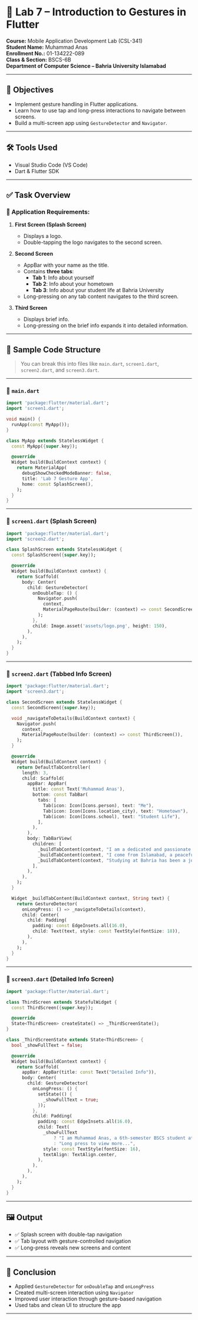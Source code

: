 
# 📘 Lab 7 – Introduction to Gestures in Flutter

**Course:** Mobile Application Development Lab (CSL-341)  
**Student Name:** Muhammad Anas  
**Enrollment No.:** 01-134222-089  
**Class & Section:** BSCS-6B  
**Department of Computer Science – Bahria University Islamabad**

---

## 🎯 Objectives

- Implement gesture handling in Flutter applications.
- Learn how to use tap and long-press interactions to navigate between screens.
- Build a multi-screen app using `GestureDetector` and `Navigator`.

---

## 🛠️ Tools Used

- Visual Studio Code (VS Code)
- Dart & Flutter SDK

---

## ✅ Task Overview

### 🔹 Application Requirements:

1. **First Screen (Splash Screen)**
   - Displays a logo.
   - Double-tapping the logo navigates to the second screen.

2. **Second Screen**
   - AppBar with your name as the title.
   - Contains **three tabs**:
     - **Tab 1**: Info about yourself
     - **Tab 2**: Info about your hometown
     - **Tab 3**: Info about your student life at Bahria University
   - Long-pressing on any tab content navigates to the third screen.

3. **Third Screen**
   - Displays brief info.
   - Long-pressing on the brief info expands it into detailed information.

---

## 🔹 Sample Code Structure

> You can break this into files like `main.dart`, `screen1.dart`, `screen2.dart`, and `screen3.dart`.

---

### 📄 `main.dart`

```dart
import 'package:flutter/material.dart';
import 'screen1.dart';

void main() {
  runApp(const MyApp());
}

class MyApp extends StatelessWidget {
  const MyApp({super.key});

  @override
  Widget build(BuildContext context) {
    return MaterialApp(
      debugShowCheckedModeBanner: false,
      title: 'Lab 7 Gesture App',
      home: const SplashScreen(),
    );
  }
}
````

---

### 📄 `screen1.dart` (Splash Screen)

```dart
import 'package:flutter/material.dart';
import 'screen2.dart';

class SplashScreen extends StatelessWidget {
  const SplashScreen({super.key});

  @override
  Widget build(BuildContext context) {
    return Scaffold(
      body: Center(
        child: GestureDetector(
          onDoubleTap: () {
            Navigator.push(
              context,
              MaterialPageRoute(builder: (context) => const SecondScreen()),
            );
          },
          child: Image.asset('assets/logo.png', height: 150),
        ),
      ),
    );
  }
}
```

---

### 📄 `screen2.dart` (Tabbed Info Screen)

```dart
import 'package:flutter/material.dart';
import 'screen3.dart';

class SecondScreen extends StatelessWidget {
  const SecondScreen({super.key});

  void _navigateToDetails(BuildContext context) {
    Navigator.push(
      context,
      MaterialPageRoute(builder: (context) => const ThirdScreen()),
    );
  }

  @override
  Widget build(BuildContext context) {
    return DefaultTabController(
      length: 3,
      child: Scaffold(
        appBar: AppBar(
          title: const Text('Muhammad Anas'),
          bottom: const TabBar(
            tabs: [
              Tab(icon: Icon(Icons.person), text: "Me"),
              Tab(icon: Icon(Icons.location_city), text: "Hometown"),
              Tab(icon: Icon(Icons.school), text: "Student Life"),
            ],
          ),
        ),
        body: TabBarView(
          children: [
            _buildTabContent(context, "I am a dedicated and passionate CS student."),
            _buildTabContent(context, "I come from Islamabad, a peaceful and green city."),
            _buildTabContent(context, "Studying at Bahria has been a journey of growth."),
          ],
        ),
      ),
    );
  }

  Widget _buildTabContent(BuildContext context, String text) {
    return GestureDetector(
      onLongPress: () => _navigateToDetails(context),
      child: Center(
        child: Padding(
          padding: const EdgeInsets.all(16.0),
          child: Text(text, style: const TextStyle(fontSize: 18)),
        ),
      ),
    );
  }
}
```

---

### 📄 `screen3.dart` (Detailed Info Screen)

```dart
import 'package:flutter/material.dart';

class ThirdScreen extends StatefulWidget {
  const ThirdScreen({super.key});

  @override
  State<ThirdScreen> createState() => _ThirdScreenState();
}

class _ThirdScreenState extends State<ThirdScreen> {
  bool _showFullText = false;

  @override
  Widget build(BuildContext context) {
    return Scaffold(
      appBar: AppBar(title: const Text("Detailed Info")),
      body: Center(
        child: GestureDetector(
          onLongPress: () {
            setState(() {
              _showFullText = true;
            });
          },
          child: Padding(
            padding: const EdgeInsets.all(16.0),
            child: Text(
              _showFullText
                  ? "I am Muhammad Anas, a 6th-semester BSCS student at Bahria University. I love learning about AI, working on real-world projects, and challenging myself with new technology. Hailing from Islamabad, I appreciate balance between nature and technology."
                  : "Long press to view more...",
              style: const TextStyle(fontSize: 16),
              textAlign: TextAlign.center,
            ),
          ),
        ),
      ),
    );
  }
}
```

---

## 🖼️ Output

* ✅ Splash screen with double-tap navigation
* ✅ Tab layout with gesture-controlled navigation
* ✅ Long-press reveals new screens and content

---

## 📌 Conclusion

* Applied `GestureDetector` for `onDoubleTap` and `onLongPress`
* Created multi-screen interaction using `Navigator`
* Improved user interaction through gesture-based navigation
* Used tabs and clean UI to structure the app

---

